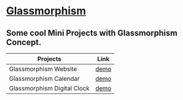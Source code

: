 # [Glassmorphism](https://astrogeek77.github.io/Glassmorphism/)
## Some cool Mini Projects with Glassmorphism Concept.


| Projects      | Link          | 
| ------------- |:-------------:|
|  Glassmorphism Website | [demo](https://astrogeek77.github.io/Glassmorphism/Glass_morphisim_website/) |
|  Glassmorphism Calendar | [demo](https://astrogeek77.github.io/Glassmorphism/Calender/) |
|  Glassmorphism Digital Clock | [demo](https://astrogeek77.github.io/Glassmorphism/Digital%20Clock/) |
